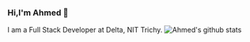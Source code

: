 ### Hi,I'm Ahmed 👋

I am a Full Stack Developer at Delta, NIT Trichy.
![Ahmed's github stats](https://github-readme-stats.vercel.app/api?username=ahmed-28&show_icons=true&theme=tokyonight&include_all_commits=true&count_private=true&show_icons=true&hide=issues,stars)
